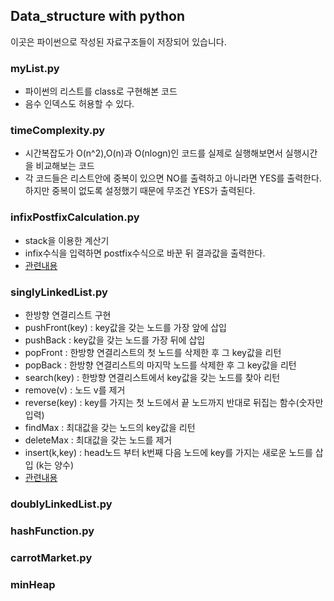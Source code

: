 ## Data_structure with python
이곳은 파이썬으로 작성된 자료구조들이 저장되어 있습니다.

### myList.py

  * 파이썬의 리스트를 class로 구현해본 코드
  * 음수 인덱스도 허용할 수 있다.
### timeComplexity.py

  * 시간복잡도가 O(n^2),O(n)과 O(nlogn)인 코드를 실제로 실행해보면서 실행시간을 비교해보는 코드
  * 각 코드들은 리스트안에 중복이 있으면 NO를 출력하고 아니라면 YES를 출력한다. 하지만 중복이 없도록 설정했기 때문에 무조건 YES가 출력된다.
### infixPostfixCalculation.py

  * stack을 이용한 계산기
  * infix수식을 입력하면 postfix수식으로 바꾼 뒤 결과값을 출력한다.
  * [관련내용](https://hellol77.tistory.com/2)
### singlyLinkedList.py

  * 한방향 연결리스트 구현
  * pushFront(key) : key값을 갖는 노드를 가장 앞에 삽입
  * pushBack : key값을 갖는 노드를 가장 뒤에 삽입
  * popFront : 한방향 연결리스트의 첫 노드를 삭제한 후 그 key값을 리턴
  * popBack : 한방향 연결리스트의 마지막 노드를 삭제한 후 그 key값을 리턴
  * search(key) : 한방향 연결리스트에서 key값을 갖는 노드를 찾아 리턴 
  * remove(v) : 노드 v를 제거 
  * reverse(key) : key를 가지는 첫 노드에서 끝 노드까지 반대로 뒤집는 함수(숫자만 입력)
  * findMax :  최대값을 갖는 노드의 key값을 리턴
  * deleteMax : 최대값을 갖는 노드를 제거
  * insert(k,key) : head노드 부터 k번째 다음 노드에 key를 가지는 새로운 노드를 삽입 (k는 양수)
  * [관련내용](https://hellol77.tistory.com/3)
### doublyLinkedList.py

### hashFunction.py

### carrotMarket.py

### minHeap
